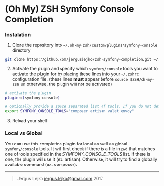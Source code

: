 # (Oh My) ZSH Symfony Console Completion

### Instalation

1. Clone the repository into `~/.oh-my-zsh/custom/plugins/symfony-console` directory

```zsh
git clone https://github.com/jerguslejko/zsh-symfony-completion.git ~/.oh-my-zsh/custom/plugins/symfony-console
```

2. Activate the plugin and specify which `symfony/console` tools you want to activate the plugin for by placing these lines into your `~/.zshrc` configuration file. (these lines **must** appear before `source $ZSH/oh-my-zsh.sh` otherwise, the plugin will not be activated)

```zsh
# activate the plugin
plugins=(symfony-console)

# optionally provide a space separated list of tools. If you do not define this variable, values below will be used by default
export SYMFONY_CONSOLE_TOOLS="composer artisan valet envoy"
```

3. Reload your shell

### Local vs Global

You can use this completion plugin for local as well as global `symfony/console` tools. It will first check if there is a file in `pwd` that matches one of tools specified in the _SYMFONY_CONSOLE_TOOLS_ list. If there is one, the plugin will use it (ex. artisan). Otherwise, it will try to find a globally available command (ex. composer).

---

> Jergus Lejko <jergus.lejko@gmail.com> 2017
